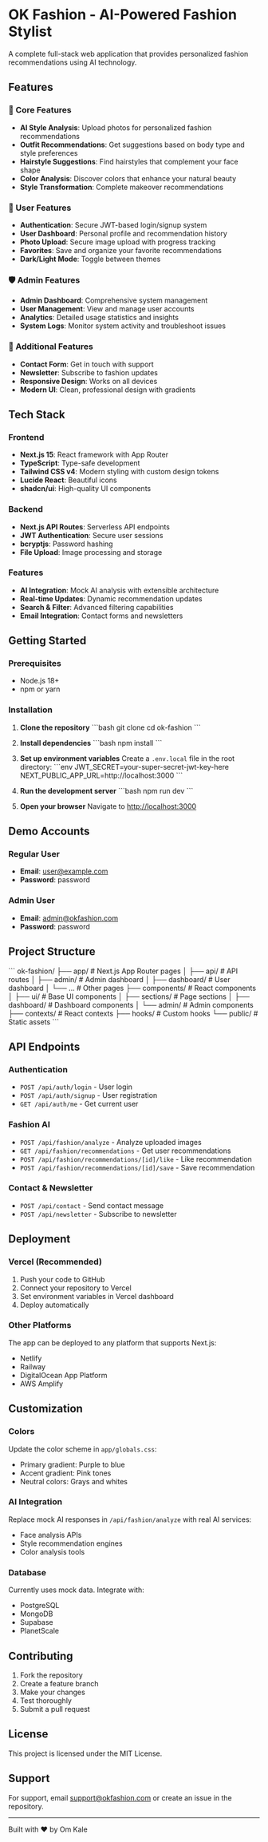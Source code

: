 # OK Fashion - AI-Powered Fashion Stylist

A complete full-stack web application that provides personalized fashion recommendations using AI technology.

## Features

### 🎨 Core Features
- **AI Style Analysis**: Upload photos for personalized fashion recommendations
- **Outfit Recommendations**: Get suggestions based on body type and style preferences
- **Hairstyle Suggestions**: Find hairstyles that complement your face shape
- **Color Analysis**: Discover colors that enhance your natural beauty
- **Style Transformation**: Complete makeover recommendations

### 👤 User Features
- **Authentication**: Secure JWT-based login/signup system
- **User Dashboard**: Personal profile and recommendation history
- **Photo Upload**: Secure image upload with progress tracking
- **Favorites**: Save and organize your favorite recommendations
- **Dark/Light Mode**: Toggle between themes

### 🛡️ Admin Features
- **Admin Dashboard**: Comprehensive system management
- **User Management**: View and manage user accounts
- **Analytics**: Detailed usage statistics and insights
- **System Logs**: Monitor system activity and troubleshoot issues

### 🌟 Additional Features
- **Contact Form**: Get in touch with support
- **Newsletter**: Subscribe to fashion updates
- **Responsive Design**: Works on all devices
- **Modern UI**: Clean, professional design with gradients

## Tech Stack

### Frontend
- **Next.js 15**: React framework with App Router
- **TypeScript**: Type-safe development
- **Tailwind CSS v4**: Modern styling with custom design tokens
- **Lucide React**: Beautiful icons
- **shadcn/ui**: High-quality UI components

### Backend
- **Next.js API Routes**: Serverless API endpoints
- **JWT Authentication**: Secure user sessions
- **bcryptjs**: Password hashing
- **File Upload**: Image processing and storage

### Features
- **AI Integration**: Mock AI analysis with extensible architecture
- **Real-time Updates**: Dynamic recommendation updates
- **Search & Filter**: Advanced filtering capabilities
- **Email Integration**: Contact forms and newsletters

## Getting Started

### Prerequisites
- Node.js 18+ 
- npm or yarn

### Installation

1. **Clone the repository**
   \`\`\`bash
   git clone <repository-url>
   cd ok-fashion
   \`\`\`

2. **Install dependencies**
   \`\`\`bash
   npm install
   \`\`\`

3. **Set up environment variables**
   Create a `.env.local` file in the root directory:
   \`\`\`env
   JWT_SECRET=your-super-secret-jwt-key-here
   NEXT_PUBLIC_APP_URL=http://localhost:3000
   \`\`\`

4. **Run the development server**
   \`\`\`bash
   npm run dev
   \`\`\`

5. **Open your browser**
   Navigate to [http://localhost:3000](http://localhost:3000)

## Demo Accounts

### Regular User
- **Email**: user@example.com
- **Password**: password

### Admin User
- **Email**: admin@okfashion.com
- **Password**: password

## Project Structure

\`\`\`
ok-fashion/
├── app/                    # Next.js App Router pages
│   ├── api/               # API routes
│   ├── admin/             # Admin dashboard
│   ├── dashboard/         # User dashboard
│   └── ...                # Other pages
├── components/            # React components
│   ├── ui/               # Base UI components
│   ├── sections/         # Page sections
│   ├── dashboard/        # Dashboard components
│   └── admin/            # Admin components
├── contexts/             # React contexts
├── hooks/                # Custom hooks
└── public/               # Static assets
\`\`\`

## API Endpoints

### Authentication
- `POST /api/auth/login` - User login
- `POST /api/auth/signup` - User registration
- `GET /api/auth/me` - Get current user

### Fashion AI
- `POST /api/fashion/analyze` - Analyze uploaded images
- `GET /api/fashion/recommendations` - Get user recommendations
- `POST /api/fashion/recommendations/[id]/like` - Like recommendation
- `POST /api/fashion/recommendations/[id]/save` - Save recommendation

### Contact & Newsletter
- `POST /api/contact` - Send contact message
- `POST /api/newsletter` - Subscribe to newsletter

## Deployment

### Vercel (Recommended)
1. Push your code to GitHub
2. Connect your repository to Vercel
3. Set environment variables in Vercel dashboard
4. Deploy automatically

### Other Platforms
The app can be deployed to any platform that supports Next.js:
- Netlify
- Railway
- DigitalOcean App Platform
- AWS Amplify

## Customization

### Colors
Update the color scheme in `app/globals.css`:
- Primary gradient: Purple to blue
- Accent gradient: Pink tones
- Neutral colors: Grays and whites

### AI Integration
Replace mock AI responses in `/api/fashion/analyze` with real AI services:
- Face analysis APIs
- Style recommendation engines
- Color analysis tools

### Database
Currently uses mock data. Integrate with:
- PostgreSQL
- MongoDB
- Supabase
- PlanetScale

## Contributing

1. Fork the repository
2. Create a feature branch
3. Make your changes
4. Test thoroughly
5. Submit a pull request

## License

This project is licensed under the MIT License.

## Support

For support, email support@okfashion.com or create an issue in the repository.

---

Built with ❤️ by Om Kale
